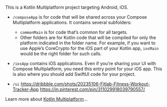 This is a Kotlin Multiplatform project targeting Android, iOS.

* `/composeApp` is for code that will be shared across your Compose Multiplatform applications.
  It contains several subfolders:
  - `commonMain` is for code that’s common for all targets.
  - Other folders are for Kotlin code that will be compiled for only the platform indicated in the folder name.
    For example, if you want to use Apple’s CoreCrypto for the iOS part of your Kotlin app,
    `iosMain` would be the right folder for such calls.

* `/iosApp` contains iOS applications. Even if you’re sharing your UI with Compose Multiplatform, 
  you need this entry point for your iOS app. This is also where you should add SwiftUI code for your project.

* `/ui` https://dribbble.com/shots/20235106-Fitlab-Fitness-Workout-Tracker-App
  https://in.pinterest.com/pin/311029918039790557/

Learn more about [Kotlin Multiplatform](https://www.jetbrains.com/help/kotlin-multiplatform-dev/get-started.html)…